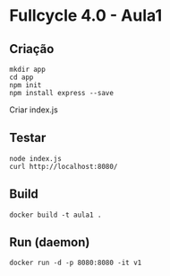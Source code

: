 # Fullcycle 4.0 - Aula1

## Criação

```
mkdir app
cd app
npm init
npm install express --save
```

Criar index.js

## Testar

```
node index.js
curl http://localhost:8080/
```

## Build

```
docker build -t aula1 .
```

## Run (daemon)

```
docker run -d -p 8080:8080 -it v1
```
